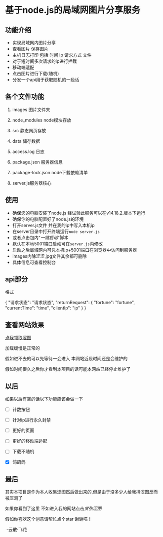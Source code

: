 # 基于node.js的局域网图片分享服务

## 功能介绍

- 实现局域网内图片分享
- 查看图片 保存图片
- 主机日志打印 包括 时间 ip 请求方式 文件
- 对于短时间多次请求的ip进行拦截
- 移动端适配
- 点击图片进行下载(随机)
- 分发一个api用于获取随机的一段话



## **各个文件功能**

1. images 图片文件夹

2. node_modules node模块存放

3. src 静态网页存放

4. data 储存数据

5. access.log 日志

6. package.json 服务器信息

7. package-lock.json node下载依赖清单

8. server.js服务器核心

## 使用

- 确保您的电脑安装了node.js 经试验此服务可以在v14.18.2.版本下运行
- 确保你的电脑配置好了node.js的环境
- 打开server.js文件 并在我的ip中写入本机ip
- 在server目录中打开终端运行```node server.js```
- 或者点击包内"*一键启动*"脚本
- 默认在本地5001端口启动可在```server.js```内修改
- 启动之后局域网内可凭本机ip+5001端口在浏览器中访问到服务器
- images内除涩涩.jpg文件其余都可删除
- 具体信息可查看控制台

## api部分

格式

{
    "请求状态": "请求状态",
    "returnRequest": {
        "fortune": "fortune",
        "currentTime": "time",
        "clientIp": "ip"
    }
}

## 查看网站效果

[点我领取涩图 ](https://cn-jn-lt-plustmp1.natfrp.cloud:21633/)

加载缓慢是正常的

假如进不去的可以先等待一会进入 本网站近段时间还是会维护的

假如时间很久之后你才看到本项目的话可能本网站已经停止维护了

## 以后

如果以后有空的话以下功能应该会做一下

- [ ] 计数按钮
- [ ] 针对ip进行永久封禁
- [ ] 更好的页面
- [ ] 更好的移动端适配
- [ ] 下载不随机
- [x] 鸽鸽鸽



## 最后

其实本项目是作为本人收集涩图然后做出来的,但是由于没多少人给我捐涩图反而被压测了

如果你看到了这里 不如进入我的网站点击*赏张涩图*

假如你喜欢这个创意请帮忙点个star 谢谢喵！



​																					-云散·飞花
